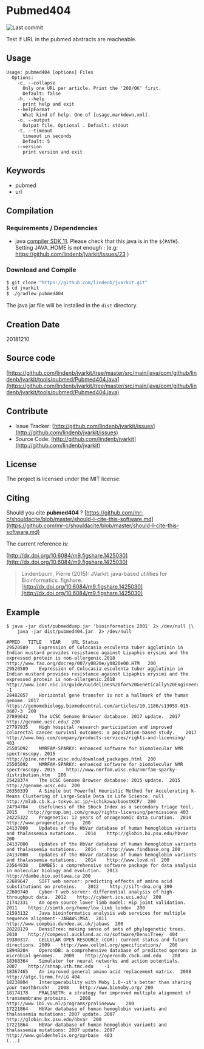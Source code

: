 # Pubmed404

![Last commit](https://img.shields.io/github/last-commit/lindenb/jvarkit.png)

Test if URL in the pubmed abstracts are reacheable.


## Usage

```
Usage: pubmed404 [options] Files
  Options:
    -c, --collapse
      Only one URL per article. Print the '200/OK' first.
      Default: false
    -h, --help
      print help and exit
    --helpFormat
      What kind of help. One of [usage,markdown,xml].
    -o, --output
      Output file. Optional . Default: stdout
    -t, --timeout
      timeout in seconds
      Default: 5
    --version
      print version and exit

```


## Keywords

 * pubmed
 * url


## Compilation

### Requirements / Dependencies

* java [compiler SDK 11](https://jdk.java.net/11/). Please check that this java is in the `${PATH}`. Setting JAVA_HOME is not enough : (e.g: https://github.com/lindenb/jvarkit/issues/23 )


### Download and Compile

```bash
$ git clone "https://github.com/lindenb/jvarkit.git"
$ cd jvarkit
$ ./gradlew pubmed404
```

The java jar file will be installed in the `dist` directory.


## Creation Date

20181210

## Source code 

[https://github.com/lindenb/jvarkit/tree/master/src/main/java/com/github/lindenb/jvarkit/tools/pubmed/Pubmed404.java](https://github.com/lindenb/jvarkit/tree/master/src/main/java/com/github/lindenb/jvarkit/tools/pubmed/Pubmed404.java)


## Contribute

- Issue Tracker: [http://github.com/lindenb/jvarkit/issues](http://github.com/lindenb/jvarkit/issues)
- Source Code: [http://github.com/lindenb/jvarkit](http://github.com/lindenb/jvarkit)

## License

The project is licensed under the MIT license.

## Citing

Should you cite **pubmed404** ? [https://github.com/mr-c/shouldacite/blob/master/should-I-cite-this-software.md](https://github.com/mr-c/shouldacite/blob/master/should-I-cite-this-software.md)

The current reference is:

[http://dx.doi.org/10.6084/m9.figshare.1425030](http://dx.doi.org/10.6084/m9.figshare.1425030)

> Lindenbaum, Pierre (2015): JVarkit: java-based utilities for Bioinformatics. figshare.
> [http://dx.doi.org/10.6084/m9.figshare.1425030](http://dx.doi.org/10.6084/m9.figshare.1425030)


## Example

```
$ java -jar dist/pubmeddump.jar 'bioinformatics 2001' 2> /dev/null |\
	java -jar dist/pubmed404.jar  2> /dev/null 

#PMID	TITLE	YEAR	URL	Status
29520589	Expression of Colocasia esculenta tuber agglutinin in Indian mustard provides resistance against Lipaphis erysimi and the expressed protein is non-allergenic.2018	http://www.fao.org/docrep/007/y0820e/y0820e00.HTM	200
29520589	Expression of Colocasia esculenta tuber agglutinin in Indian mustard provides resistance against Lipaphis erysimi and the expressed protein is non-allergenic.2018	http://www.icmr.nic.in/guide/Guidelines%20for%20Genetically%20Engineered%20Plants.pdf	-1
28482857	Horizontal gene transfer is not a hallmark of the human genome.	2017	https://genomebiology.biomedcentral.com/articles/10.1186/s13059-015-0607-3	200
27899642	The UCSC Genome Browser database: 2017 update.	2017	http://genome.ucsc.edu/	200
27797935	High hospital research participation and improved colorectal cancer survival outcomes: a population-based study.	2017	http://www.bmj.com/company/products-services/rights-and-licensing/	403
25505092	NMRFAM-SPARKY: enhanced software for biomolecular NMR spectroscopy.	2015	http://pine.nmrfam.wisc.edu/download_packages.html	200
25505092	NMRFAM-SPARKY: enhanced software for biomolecular NMR spectroscopy.	2015	http://www.nmrfam.wisc.edu/nmrfam-sparky-distribution.htm	200
25428374	The UCSC Genome Browser database: 2015 update.	2015	http://genome.ucsc.edu	200
26356339	A Simple but Powerful Heuristic Method for Accelerating k-Means Clustering of Large-Scale Data in Life Science.	null	http://mlab.cb.k.u-tokyo.ac.jp/~ichikawa/boostKCP/	200
24794704	Usefulness of the Shock Index as a secondary triage tool.	2015	http://group.bmj.com/group/rights-licensing/permissions	403
24225322	Progenetix: 12 years of oncogenomic data curation.	2014	http://www.progenetix.org	200
24137000	Updates of the HbVar database of human hemoglobin variants and thalassemia mutations.	2014	http://globin.bx.psu.edu/hbvar	200
24137000	Updates of the HbVar database of human hemoglobin variants and thalassemia mutations.	2014	http://www.findbase.org	200
24137000	Updates of the HbVar database of human hemoglobin variants and thalassemia mutations.	2014	http://www.lovd.nl	200
23564938	DAMBE5: a comprehensive software package for data analysis in molecular biology and evolution.	2013	http://dambe.bio.uottawa.ca	200
22689647	SIFT web server: predicting effects of amino acid substitutions on proteins.	2012	http://sift-dna.org	200
22600740	Cyber-T web server: differential analysis of high-throughput data.	2012	http://cybert.ics.uci.edu/	200
21742331	An open source lower limb model: Hip joint validation.	2011	https://simtk.org/home/low_limb_london	200
21593132	Java bioinformatics analysis web services for multiple sequence alignment--JABAWS:MSA.	2011	http://www.compbio.dundee.ac.uk/jabaws	200
20228129	DensiTree: making sense of sets of phylogenetic trees.	2010	http://compevol.auckland.ac.nz/software/DensiTree/	404
19380317	CELLULAR OPEN RESOURCE (COR): current status and future directions.	2009	http://www.cellml.org/specifications/	200
18948284	OperonDB: a comprehensive database of predicted operons in microbial genomes.	2009	http://operondb.cbcb.umd.edu	200
18368364	Simulator for neural networks and action potentials.	2007	http://snnap.uth.tmc.edu	-1
18367465	An improved general amino acid replacement matrix.	2008	http://atgc.lirmm.fr/LG	404
18238804	Interoperability with Moby 1.0--it's better than sharing your toothbrush!	2008	http://www.biomoby.org/	200
18174178	PRALINETM: a strategy for improved multiple alignment of transmembrane proteins.	2008	http://www.ibi.vu.nl/programs/pralinewww	200
17221864	HbVar database of human hemoglobin variants and thalassemia mutations: 2007 update.	2007	http://globin.bx.psu.edu/hbvar	200
17221864	HbVar database of human hemoglobin variants and thalassemia mutations: 2007 update.	2007	http://www.goldenhelix.org/xprbase	403
(...)
```
